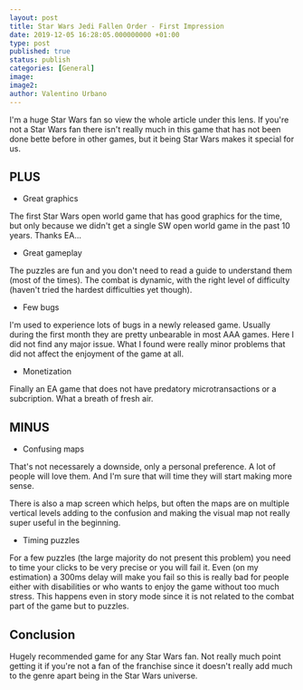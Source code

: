 ```yaml
---
layout: post
title: Star Wars Jedi Fallen Order - First Impression
date: 2019-12-05 16:28:05.000000000 +01:00
type: post
published: true
status: publish
categories: [General]
image:
image2:
author: Valentino Urbano
---
```


I'm a huge Star Wars fan so view the whole article under this lens. If you're not a Star Wars fan there isn't really much in this game that has not been done bette before in other games, but it being Star Wars makes it special for us.

## PLUS

- Great graphics

The first Star Wars open world game that has good graphics for the time, but only because we didn't get a single SW open world game in the past 10 years. Thanks EA...

- Great gameplay

The puzzles are fun and you don't need to read a guide to understand them (most of the times). The combat is dynamic, with the right level of difficulty (haven't tried the hardest difficulties yet though).

- Few bugs

I'm used to experience lots of bugs in a newly released game. Usually during the first month they are pretty unbearable in most AAA games. Here I did not find any major issue. What I found were really minor problems that did not affect the enjoyment of the game at all.

- Monetization

Finally an EA game that does not have predatory microtransactions or a subcription. What a breath of fresh air.

## MINUS

- Confusing maps

That's not necessarely a downside, only a personal preference. A lot of people will love them. And I'm sure that will time they will start making more sense.

There is also a map screen which helps, but often the maps are on multiple vertical levels adding to the confusion and making the visual map not really super useful in the beginning.

- Timing puzzles

For a few puzzles (the large majority do not present this problem) you need to time your clicks to be very precise or you will fail it. Even (on my estimation) a 300ms delay will make you fail so this is really bad for people either with disabilities or who wants to enjoy the game without too much stress. This happens even in story mode since it is not related to the combat part of the game but to puzzles.

## Conclusion

Hugely recommended game for any Star Wars fan. Not really much point getting it if you're not a fan of the franchise since it doesn't really add much to the genre apart being in the Star Wars universe.
